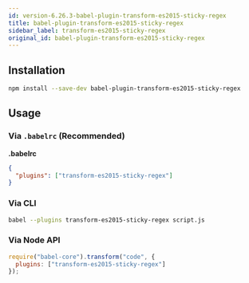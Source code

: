 ```yaml
---
id: version-6.26.3-babel-plugin-transform-es2015-sticky-regex
title: babel-plugin-transform-es2015-sticky-regex
sidebar_label: transform-es2015-sticky-regex
original_id: babel-plugin-transform-es2015-sticky-regex
---
```


## Installation

```sh
npm install --save-dev babel-plugin-transform-es2015-sticky-regex
```

## Usage

### Via `.babelrc` (Recommended)

**.babelrc**

```json
{
  "plugins": ["transform-es2015-sticky-regex"]
}
```

### Via CLI

```sh
babel --plugins transform-es2015-sticky-regex script.js
```

### Via Node API

```javascript
require("babel-core").transform("code", {
  plugins: ["transform-es2015-sticky-regex"]
});
```

